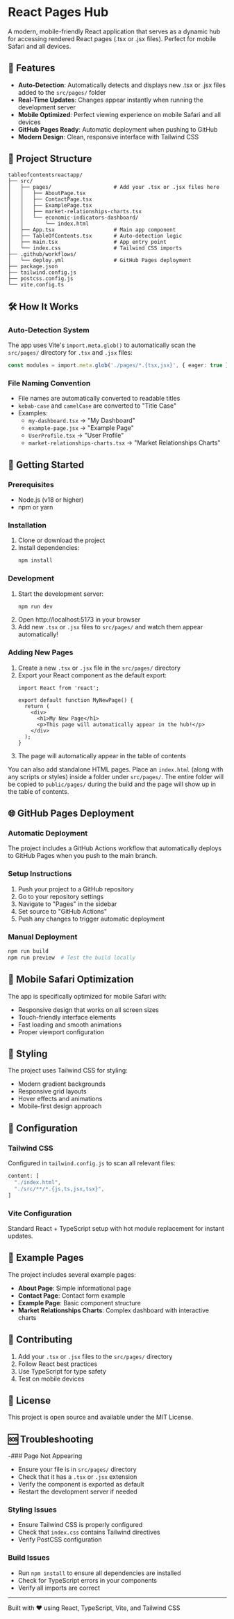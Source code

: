 # React Pages Hub

A modern, mobile-friendly React application that serves as a dynamic hub for accessing rendered React pages (.tsx or .jsx files). Perfect for mobile Safari and all devices.

## 🚀 Features

- **Auto-Detection**: Automatically detects and displays new .tsx or .jsx files added to the `src/pages/` folder
- **Real-Time Updates**: Changes appear instantly when running the development server
- **Mobile Optimized**: Perfect viewing experience on mobile Safari and all devices
- **GitHub Pages Ready**: Automatic deployment when pushing to GitHub
- **Modern Design**: Clean, responsive interface with Tailwind CSS

## 📁 Project Structure

```
tableofcontentsreactapp/
├── src/
│   ├── pages/                    # Add your .tsx or .jsx files here
│   │   ├── AboutPage.tsx
│   │   ├── ContactPage.tsx
│   │   ├── ExamplePage.tsx
│   │   ├── market-relationships-charts.tsx
│   │   └── economic-indicators-dashboard/
│   │       └── index.html
│   ├── App.tsx                   # Main app component
│   ├── TableOfContents.tsx       # Auto-detection logic
│   ├── main.tsx                  # App entry point
│   └── index.css                 # Tailwind CSS imports
├── .github/workflows/
│   └── deploy.yml                # GitHub Pages deployment
├── package.json
├── tailwind.config.js
├── postcss.config.js
└── vite.config.ts
```

## 🛠️ How It Works

### Auto-Detection System
The app uses Vite's `import.meta.glob()` to automatically scan the `src/pages/` directory for `.tsx` and `.jsx` files:

```typescript
const modules = import.meta.glob('./pages/*.{tsx,jsx}', { eager: true })
```

### File Naming Convention
- File names are automatically converted to readable titles
- `kebab-case` and `camelCase` are converted to "Title Case"
- Examples:
  - `my-dashboard.tsx` → "My Dashboard"
  - `example-page.jsx` → "Example Page"
  - `UserProfile.tsx` → "User Profile"
  - `market-relationships-charts.tsx` → "Market Relationships Charts"

## 🚀 Getting Started

### Prerequisites
- Node.js (v18 or higher)
- npm or yarn

### Installation
1. Clone or download the project
2. Install dependencies:
   ```bash
   npm install
   ```

### Development
1. Start the development server:
   ```bash
   npm run dev
   ```
2. Open http://localhost:5173 in your browser
3. Add new `.tsx` or `.jsx` files to `src/pages/` and watch them appear automatically!

### Adding New Pages
1. Create a new `.tsx` or `.jsx` file in the `src/pages/` directory
2. Export your React component as the default export:
   ```tsx
   import React from 'react';
   
   export default function MyNewPage() {
     return (
       <div>
         <h1>My New Page</h1>
         <p>This page will automatically appear in the hub!</p>
       </div>
     );
   }
   ```
3. The page will automatically appear in the table of contents

You can also add standalone HTML pages. Place an `index.html` (along with any
scripts or styles) inside a folder under `src/pages/`. The entire folder will be
copied to `public/pages/` during the build and the page will show up in the
table of contents.

## 🌐 GitHub Pages Deployment

### Automatic Deployment
The project includes a GitHub Actions workflow that automatically deploys to GitHub Pages when you push to the main branch.

### Setup Instructions
1. Push your project to a GitHub repository
2. Go to your repository settings
3. Navigate to "Pages" in the sidebar
4. Set source to "GitHub Actions"
5. Push any changes to trigger automatic deployment

### Manual Deployment
```bash
npm run build
npm run preview  # Test the build locally
```

## 📱 Mobile Safari Optimization

The app is specifically optimized for mobile Safari with:
- Responsive design that works on all screen sizes
- Touch-friendly interface elements
- Fast loading and smooth animations
- Proper viewport configuration

## 🎨 Styling

The project uses Tailwind CSS for styling:
- Modern gradient backgrounds
- Responsive grid layouts
- Hover effects and animations
- Mobile-first design approach

## 🔧 Configuration

### Tailwind CSS
Configured in `tailwind.config.js` to scan all relevant files:
```javascript
content: [
  "./index.html",
  "./src/**/*.{js,ts,jsx,tsx}",
]
```

### Vite Configuration
Standard React + TypeScript setup with hot module replacement for instant updates.

## 📝 Example Pages

The project includes several example pages:
- **About Page**: Simple informational page
- **Contact Page**: Contact form example
- **Example Page**: Basic component structure
- **Market Relationships Charts**: Complex dashboard with interactive charts

## 🤝 Contributing

1. Add your `.tsx` or `.jsx` files to the `src/pages/` directory
2. Follow React best practices
3. Use TypeScript for type safety
4. Test on mobile devices

## 📄 License

This project is open source and available under the MIT License.

## 🆘 Troubleshooting

-### Page Not Appearing
- Ensure your file is in `src/pages/` directory
- Check that it has a `.tsx` or `.jsx` extension
- Verify the component is exported as default
- Restart the development server if needed

### Styling Issues
- Ensure Tailwind CSS is properly configured
- Check that `index.css` contains Tailwind directives
- Verify PostCSS configuration

### Build Issues
- Run `npm install` to ensure all dependencies are installed
- Check for TypeScript errors in your components
- Verify all imports are correct

---

Built with ❤️ using React, TypeScript, Vite, and Tailwind CSS

